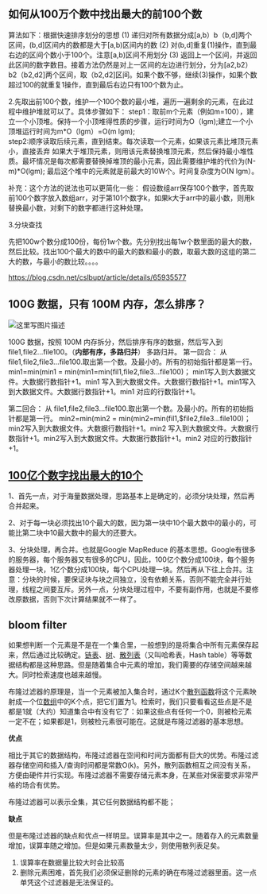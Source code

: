 

## 如何从100万个数中找出最大的前100个数

算法如下：根据快速排序划分的思想 
(1) 递归对所有数据分成[a,b）b（b,d]两个区间，(b,d]区间内的数都是大于[a,b)区间内的数 
(2) 对(b,d]重复(1)操作，直到最右边的区间个数小于100个。注意[a,b)区间不用划分 
(3) 返回上一个区间，并返回此区间的数字数目。接着方法仍然是对上一区间的左边进行划分，分为[a2,b2）b2（b2,d2]两个区间，取（b2,d2]区间。如果个数不够，继续(3)操作，如果个数超过100的就重复1操作，直到最后右边只有100个数为止。 

2.先取出前100个数，维护一个100个数的最小堆，遍历一遍剩余的元素，在此过程中维护堆就可以了。具体步骤如下： 
step1：取前m个元素（例如m=100），建立一个小顶堆。保持一个小顶堆得性质的步骤，运行时间为O（lgm);建立一个小顶堆运行时间为m*O（lgm）=O(m lgm);       
step2:顺序读取后续元素，直到结束。每次读取一个元素，如果该元素比堆顶元素小，直接丢弃 
如果大于堆顶元素，则用该元素替换堆顶元素，然后保持最小堆性质。最坏情况是每次都需要替换掉堆顶的最小元素，因此需要维护堆的代价为(N-m)*O(lgm); 
最后这个堆中的元素就是前最大的10W个。时间复杂度为O(N lgm）。 




补充：这个方法的说法也可以更简化一些：
假设数组arr保存100个数字，首先取前100个数字放入数组arr，对于第101个数字k，如果k大于arr中的最小数，则用k替换最小数，对剩下的数字都进行这种处理。

3.分块查找 

先把100w个数分成100份，每份1w个数。先分别找出每1w个数里面的最大的数，然后比较。找出100个最大的数中的最大的数和最小的数，取最大数的这组的第二大的数，与最小的数比较。。。。

https://blog.csdn.net/cslbupt/article/details/65935577

## 100G 数据，只有 100M 内存，怎么排序？

![这里写图片描述](https://img-blog.csdn.net/20180816160545465?watermark/2/text/aHR0cHM6Ly9ibG9nLmNzZG4ubmV0L0NsZXZlckNvZGU=/font/5a6L5L2T/fontsize/400/fill/I0JBQkFCMA==/dissolve/70)

100G 数据，按照 100M 内存拆分，然后排序有序的数据，然后写入到 file1,file2…file100。（**内部有序，多路归并**）
多路归并。
第一回合：
从 file1,file2,file3…file100.取出第一个数。及最小的。所有的初始指针都是第一行。
min1=min(min1 = min(min1=min(fil1,file2,file3…file100)；
min1写入到大数据文件。大数据行数指针+1。min1 写入到大数据文件。大数据行数指针+1。min1写入到大数据文件。大数据行数指针+1。min1 对应的行数指针+1。



第二回合：
从 file1,file2,file3…file100.取出第一个数。及最小的。所有的初始指针都是第一行。
min2=min(min2 = min(min2=min(fil1,$file2,file3…file100)；
min2写入到大数据文件。大数据行数指针+1。min2 写入到大数据文件。大数据行数指针+1。min2写入到大数据文件。大数据行数指针+1。min2 对应的行数指针+1。

## [100亿个数字找出最大的10个](https://www.cnblogs.com/nzbbody/p/3576894.html)

1、首先一点，对于海量数据处理，思路基本上是确定的，必须分块处理，然后再合并起来。

2、对于每一块必须找出10个最大的数，因为第一块中10个最大数中的最小的，可能比第二块中10最大数中的最大的还要大。

3、分块处理，再合并。也就是Google MapReduce 的基本思想。Google有很多的服务器，每个服务器又有很多的CPU，因此，100亿个数分成100块，每个服务器处理一块，1亿个数分成100块，每个CPU处理一块。然后再从下往上合并。注意：分块的时候，要保证块与块之间独立，没有依赖关系，否则不能完全并行处理，线程之间要互斥。另外一点，分块处理过程中，不要有副作用，也就是不要修改原数据，否则下次计算结果就不一样了。

## bloom filter

如果想判断一个元素是不是在一个集合里，一般想到的是将集合中所有元素保存起来，然后通过比较确定。[链表](https://zh.wikipedia.org/wiki/链表)、[树](https://zh.wikipedia.org/wiki/树_(数据结构))、[散列表](https://zh.wikipedia.org/wiki/散列表)（又叫哈希表，Hash table）等等数据结构都是这种思路。但是随着集合中元素的增加，我们需要的存储空间越来越大。同时检索速度也越来越慢。

布隆过滤器的原理是，当一个元素被加入集合时，通过K个[散列函数](https://zh.wikipedia.org/wiki/散列函数)将这个元素映射成一个位[数组](https://zh.wikipedia.org/wiki/数组)中的K个点，把它们置为1。检索时，我们只要看看这些点是不是都是1就（大约）知道集合中有没有它了：如果这些点有任何一个0，则被检元素一定不在；如果都是1，则被检元素很可能在。这就是布隆过滤器的基本思想。

**优点**

相比于其它的数据结构，布隆过滤器在空间和时间方面都有巨大的优势。布隆过滤器存储空间和插入/查询时间都是常数O(k)。另外，散列函数相互之间没有关系，方便由硬件并行实现。布隆过滤器不需要存储元素本身，在某些对保密要求非常严格的场合有优势。

布隆过滤器可以表示全集，其它任何数据结构都不能；

**缺点**

但是布隆过滤器的缺点和优点一样明显。误算率是其中之一。随着存入的元素数量增加，误算率随之增加。但是如果元素数量太少，则使用散列表足矣。

1. 误算率在数据量比较大时会比较高
2. 删除元素困难，首先我们必须保证删除的元素的确在布隆过滤器里面。这一点单凭这个过滤器是无法保证的。